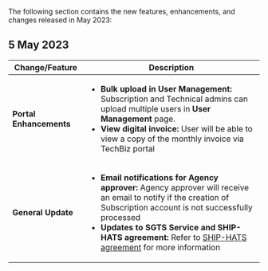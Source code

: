The following section contains the new features, enhancements, and changes released in May 2023:


## 5 May 2023

| Change/Feature |Description|
|---|---|
|**Portal Enhancements**|<ul><li>**Bulk upload in User Management:** Subscription and Technical admins can upload multiple users in **User Management** page.</li><li>**View digital invoice:** User will be able to view a copy of the monthly invoice via TechBiz portal</li></ul> |
|**General Update**| <ul><li>**Email notifications for Agency approver:** Agency approver will receive an email to notify if the creation of Subscription account is not successfully processed</li><li>**Updates to SGTS Service and SHIP-HATS agreement:** Refer to <a href= "https://docs.developer.tech.gov.sg/docs/ship-hats-support/service-level-agreement">SHIP-HATS agreement</a> for more information</ul> |
